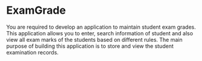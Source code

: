 # ExamGrade

You are required to develop an application to maintain student exam grades. This application allows
you to enter, search information of student and also view all exam marks of the students based on
different rules. The main purpose of building this application is to store and view the student
examination records.
